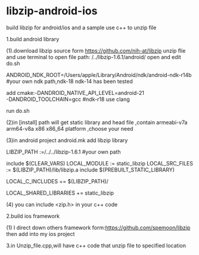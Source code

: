 # libzip-android-ios
build libzip for android/ios  and a sample use c++ to unzip file


1.build android library

(1).download libzip source form https://github.com/nih-at/libzip
unzip flie and use terminal to open file path: /../libzip-1.6.1/android/
open and edit do.sh 

ANDROID_NDK_ROOT=/Users/apple/Library/Android/ndk/android-ndk-r14b #your own ndk path,ndk-18 ndk-14 has been tested

add cmake:-DANDROID_NATIVE_API_LEVEL=android-21 \
          -DANDROID_TOOLCHAIN=gcc #ndk-r18 use clang
 
 run do.sh
 
 (2)in [install] path will get static library and head file ,contain armeabi-v7a arm64-v8a x86 x86_64 platform ,choose your need
 
 
 (3)in android project android.mk add libzip library
 
  LIBZIP_PATH :=/../../libzip-1.6.1 #your own path
 
  include $(CLEAR_VARS)
  LOCAL_MODULE := static_libzip
  LOCAL_SRC_FILES := $(LIBZIP_PATH)/lib/libzip.a
  include $(PREBUILT_STATIC_LIBRARY)
  
  LOCAL_C_INCLUDES += $(LIBZIP_PATH)/

  LOCAL_SHARED_LIBRARIES += static_libzip
 
 
 (4) you can include <zip.h> in your c++ code
 

2.build ios framework
 
 (1) I direct down others framework form:https://github.com/spemoon/libzip 
    then add into my ios project
   

3.in Unzip_file.cpp,will have c++ code that unzip file to specified location


